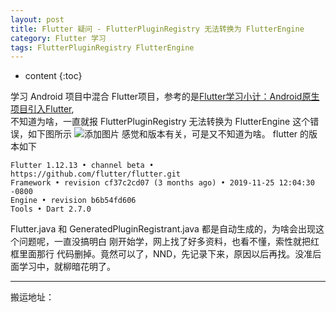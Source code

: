 ```yaml
---
layout: post
title: Flutter 疑问 - FlutterPluginRegistry 无法转换为 FlutterEngine
category: Flutter 学习
tags: FlutterPluginRegistry FlutterEngine
---
```

* content
{:toc}

学习 Android 项目中混合 Flutter项目，参考的是[Flutter学习小计：Android原生项目引入Flutter](https://www.jianshu.com/p/7b6522e3e8f1),  
不知道为啥，一直就报  FlutterPluginRegistry 无法转换为 FlutterEngine 这个错误，如下图所示
![添加图片](../../../../images/flutter_quesioint_one.jpg)
感觉和版本有关，可是又不知道为啥。
flutter 的版本如下
```
Flutter 1.12.13 • channel beta • https://github.com/flutter/flutter.git
Framework • revision cf37c2cd07 (3 months ago) • 2019-11-25 12:04:30 -0800
Engine • revision b6b54fd606
Tools • Dart 2.7.0

```
Flutter.java 和 GeneratedPluginRegistrant.java 都是自动生成的，为啥会出现这个问题呢，一直没搞明白
刚开始学，网上找了好多资料，也看不懂，索性就把红框里面那行 代码删掉。竟然可以了，NND，先记录下来，原因以后再找。没准后面学习中，就柳暗花明了。


---
搬运地址：    

